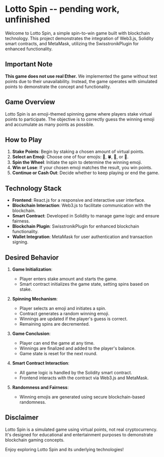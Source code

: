 # Lotto Spin -- pending work, unfinished

Welcome to Lotto Spin, a simple spin-to-win game built with blockchain technology. This project demonstrates the integration of Web3.js, Solidity smart contracts, and MetaMask, utilizing the SwisstronikPlugin for enhanced functionality.

## Important Note

**This game does not use real Ether.** We implemented the game without test points due to their unavailability. Instead, the game operates with simulated points to demonstrate the concept and functionality.

## Game Overview

Lotto Spin is an emoji-themed spinning game where players stake virtual points to participate. The objective is to correctly guess the winning emoji and accumulate as many points as possible.

## How to Play

1. **Stake Points**: Begin by staking a chosen amount of virtual points.
2. **Select an Emoji**: Choose one of four emojis: 🎉, 🍀, 💎, or 🍇.
3. **Spin the Wheel**: Initiate the spin to determine the winning emoji.
4. **Win or Lose**: If your chosen emoji matches the result, you win points.
5. **Continue or Cash Out**: Decide whether to keep playing or end the game.

## Technology Stack

- **Frontend**: React.js for a responsive and interactive user interface.
- **Blockchain Interaction**: Web3.js to facilitate communication with the blockchain.
- **Smart Contract**: Developed in Solidity to manage game logic and ensure fairness.
- **Blockchain Plugin**: SwisstronikPlugin for enhanced blockchain functionality.
- **Wallet Integration**: MetaMask for user authentication and transaction signing.

## Desired Behavior

1. **Game Initialization**:
   - Player enters stake amount and starts the game.
   - Smart contract initializes the game state, setting spins based on stake.

2. **Spinning Mechanism**:
   - Player selects an emoji and initiates a spin.
   - Contract generates a random winning emoji.
   - Winnings are updated if the player's guess is correct.
   - Remaining spins are decremented.

3. **Game Conclusion**:
   - Player can end the game at any time.
   - Winnings are finalized and added to the player's balance.
   - Game state is reset for the next round.

4. **Smart Contract Interaction**:
   - All game logic is handled by the Solidity smart contract.
   - Frontend interacts with the contract via Web3.js and MetaMask.

5. **Randomness and Fairness**:
   - Winning emojis are generated using secure blockchain-based randomness.

## Disclaimer

Lotto Spin is a simulated game using virtual points, not real cryptocurrency. It's designed for educational and entertainment purposes to demonstrate blockchain gaming concepts.

Enjoy exploring Lotto Spin and its underlying technologies!
